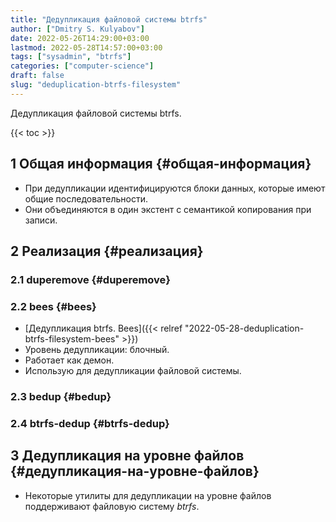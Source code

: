 ```yaml
---
title: "Дедупликация файловой системы btrfs"
author: ["Dmitry S. Kulyabov"]
date: 2022-05-26T14:29:00+03:00
lastmod: 2022-05-28T14:57:00+03:00
tags: ["sysadmin", "btrfs"]
categories: ["computer-science"]
draft: false
slug: "deduplication-btrfs-filesystem"
---
```


Дедупликация файловой системы btrfs.

<!--more-->

{{< toc >}}


## <span class="section-num">1</span> Общая информация {#общая-информация}

-   При дедупликации идентифицируются блоки данных, которые имеют общие последовательности.
-   Они объединяются в один экстент с семантикой копирования при записи.


## <span class="section-num">2</span> Реализация {#реализация}


### <span class="section-num">2.1</span> duperemove {#duperemove}


### <span class="section-num">2.2</span> bees {#bees}

-   [Дедупликация btrfs. Bees]({{< relref "2022-05-28-deduplication-btrfs-filesystem-bees" >}})
-   Уровень дедупликации: блочный.
-   Работает как демон.
-   Использую для дедупликации файловой системы.


### <span class="section-num">2.3</span> bedup {#bedup}


### <span class="section-num">2.4</span> btrfs-dedup {#btrfs-dedup}


## <span class="section-num">3</span> Дедупликация на уровне файлов {#дедупликация-на-уровне-файлов}

-   Некоторые утилиты для дедупликации на уровне файлов поддерживают файловую систему _btrfs_.
